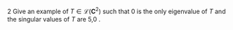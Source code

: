 2 Give an example of $T \in \mathcal{L}\left(\mathbf{C}^{2}\right)$ such that 0 is the only eigenvalue of $T$ and the singular values of $T$ are 5,0 .
